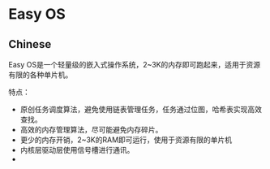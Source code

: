 # Easy OS

## Chinese

Easy OS是一个轻量级的嵌入式操作系统，2~3K的内存即可跑起来，适用于资源有限的各种单片机。

特点：
* 原创任务调度算法，避免使用链表管理任务，任务通过位图，哈希表实现高效查找。
* 高效的内存管理算法，尽可能避免内存碎片。
* 更少的内存开销，2~3K的RAM即可运行，使用于资源有限的单片机
* 内核层驱动层使用信号槽进行通讯。
* 
